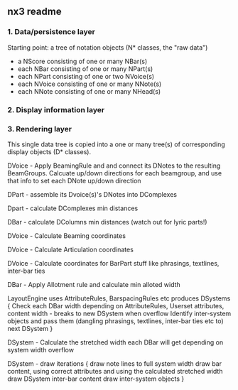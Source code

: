 ## nx3 readme

### 1. Data/persistence layer

Starting point: a tree of notation objects (N* classes, the "raw data")
 * a NScore consisting of one or many NBar(s)
 * each NBar consisting of one or many NPart(s)
 * each NPart consisting of one or two NVoice(s)
 * each NVoice consisting of one or many NNote(s)
 * each NNote consisting of one or many NHead(s)
 

### 2. Display information layer


### 3. Rendering layer






This single data tree is copied into a one or many tree(s) of corresponding display objects (D* classes).

DVoice - Apply BeamingRule and and connect its DNotes to the resulting BeamGroups. Calcuate up/down directions for each beamgroup, and use that info to set each DNote up/down direction

DPart - assemble its Dvoice(s)'s DNotes into DComplexes

Dpart - calculate DComplexes min distances

DBar - calculate DColumns min distances (watch out for lyric parts!)

DVoice - Calculate Beaming coordinates

DVoice - Calculate Articulation coordinates

DVoice - Calculate coordinates for BarPart stuff like phrasings, textlines, inter-bar ties

DBar - Apply Allotment rule and calculate min alloted width

LayoutEngine uses AttributeRules, BarspacingRules etc produces DSystems
{
	Check each DBar width depending on AttributeRules, Userset attributes, content width - breaks to new DSystem when overflow
	Identify inter-system objects and pass them (dangling phrasings, textlines, inter-bar ties etc to) next DSystem	
}

DSystem - Calculate the stretched width each DBar will get depending on system width overflow

DSystem - draw iterations
{
	draw note lines to full system width
	draw bar content, using correct attributes and using the calculated stretched width
	draw DSystem inter-bar content
	draw inter-system objects
}



 
